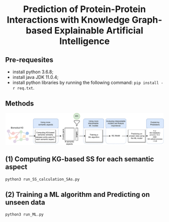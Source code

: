 <h1 align="center"> Prediction of Protein-Protein Interactions with Knowledge Graph-based Explainable Artificial Intelligence </h1>

## Pre-requesites
* install python 3.6.8;
* install java JDK 11.0.4;
* install python libraries by running the following command:  ```pip install -r req.txt```.

## Methods

<img src="https://github.com/liseda-lab/ExplainablePPI/blob/main/Methodology.png"/>

## (1) Computing KG-based SS for each semantic aspect

```
python3 run_SS_calculation_SAs.py
```

## (2) Training a ML algorithm and Predicting on unseen data

```
python3 run_ML.py
```
